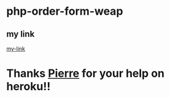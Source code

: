 # php-order-form-weap

## my link

[my-link](https://order-form-weap.herokuapp.com/)


# Thanks [Pierre](https://www.linkedin.com/in/pierre-ricci-15b353202/) for your  help on heroku!!
